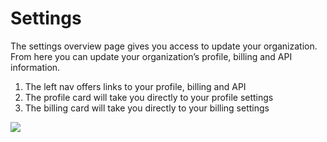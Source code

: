 # Settings 

The settings overview page gives you access to update your organization. From here you can update your organization’s profile, billing and API information.

1. The left nav offers links to your profile, billing and API
2. The profile card will take you directly to your profile settings
3. The billing card will take you directly to your billing settings
	
<a href="../../../images/settings-overview-lg.jpg" target="_blank"><img src="../../../images/settings-overview.jpg" style="margin: auto; display: block"></a>
